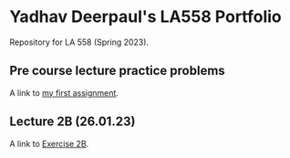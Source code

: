 # Yadhav Deerpaul's LA558 Portfolio

Repository for LA 558 (Spring 2023).

## Pre course lecture practice problems

A link to [my first assignment](Exercises/2_candyObservation1.jpg).

## Lecture 2B (26.01.23)

A link to [Exercise 2B](Exercises/1_Exercise2B.md).
